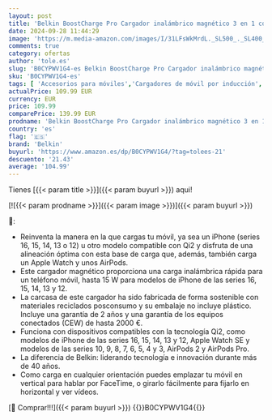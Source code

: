 ```yaml
---
layout: post
title: 'Belkin BoostCharge Pro Cargador inalámbrico magnético 3 en 1 con Qi2 para iPhone 16  15  14  13 y 12  Apple Watch y AirPods  estación magnética de Carga inalámbrica para iPhone de hasta 15 W   Negro'
date: 2024-09-28 11:44:29
image: 'https://m.media-amazon.com/images/I/31LFsWkMrdL._SL500_._SL400_.jpg'
comments: true
category: ofertas
author: 'tole.es'
slug: 'B0CYPWV1G4-es Belkin BoostCharge Pro Cargador inalámbrico magnético 3 en...'
sku: 'B0CYPWV1G4-es'
tags: [ 'Accesorios para móviles','Cargadores de móvil por inducción','Cargadores para móviles','Comunicación móvil y accesorios','Electrónica','apple','belkin','iphone','🇪🇸', ]
actualPrice: 109.99 EUR
currency: EUR
price: 109.99
comparePrice: 139.99 EUR
prodname: 'Belkin BoostCharge Pro Cargador inalámbrico magnético 3 en 1 con Qi2 para iPhone 16  15  14  13 y 12  Apple Watch y AirPods  estación magnética de Carga inalámbrica para iPhone de hasta 15 W   Negro'
country: 'es'
flag: '🇪🇸'
brand: 'Belkin'
buyurl: 'https://www.amazon.es/dp/B0CYPWV1G4/?tag=tolees-21'
descuento: '21.43'
average: '104.99'
---
```


Tienes [{{< param title >}}]({{< param buyurl >}}) aqui!

[![{{< param prodname >}}]({{< param image >}})]({{< param buyurl >}})

🔎:

- Reinventa la manera en la que cargas tu móvil, ya sea un iPhone (series 16, 15, 14, 13 o 12) u otro modelo compatible con Qi2 y disfruta de una alineación óptima con esta base de carga que, además, también carga un Apple Watch y unos AirPods.
- Este cargador magnético proporciona una carga inalámbrica rápida para un teléfono móvil, hasta 15 W para modelos de iPhone de las series 16, 15, 14, 13 y 12.
- La carcasa de este cargador ha sido fabricada de forma sostenible con materiales reciclados posconsumo y su embalaje no incluye plástico. Incluye una garantía de 2 años y una garantía de los equipos conectados (CEW) de hasta 2000 €.
- Funciona con dispositivos compatibles con la tecnología Qi2, como modelos de iPhone de las series 16, 15, 14, 13 y 12, Apple Watch SE y modelos de las series 10, 9, 8, 7, 6, 5, 4 y 3, AirPods 2 y AirPods Pro.
- La diferencia de Belkin: liderando tecnología e innovación durante más de 40 años.
- Como carga en cualquier orientación puedes emplazar tu móvil en vertical para hablar por FaceTime, o girarlo fácilmente para fijarlo en horizontal y ver vídeos.

[🛒 Comprar!!!]({{< param buyurl >}})
{{<world>}}B0CYPWV1G4{{</world>}}
